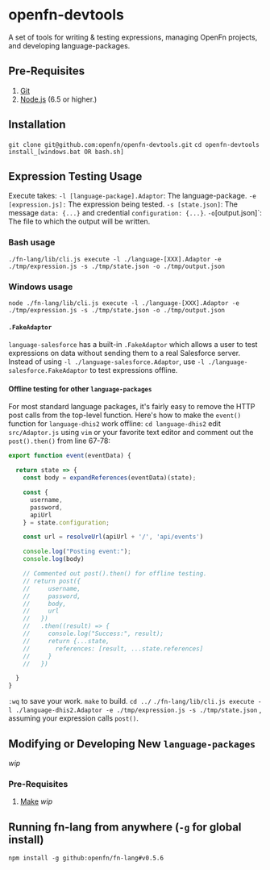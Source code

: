 # openfn-devtools
A set of tools for writing &amp; testing expressions, managing OpenFn projects,
and developing language-packages.

## Pre-Requisites
1. [Git](https://git-scm.com/downloads)
2. [Node.js](https://nodejs.org/en/download/) (6.5 or higher.)

## Installation
`git clone git@github.com:openfn/openfn-devtools.git`
`cd openfn-devtools`
`install_[windows.bat OR bash.sh]`

## Expression Testing Usage
Execute takes:
`-l [language-package].Adaptor`: The language-package.
`-e [expression.js]:` The expression being tested.
`-s [state.json]`: The message `data: {...}` and credential `configuration: {...}`.
`-o`[output.json]`: The file to which the output will be written.

### Bash usage
`./fn-lang/lib/cli.js execute -l ./language-[XXX].Adaptor -e ./tmp/expression.js -s ./tmp/state.json -o ./tmp/output.json`
### Windows usage
`node ./fn-lang/lib/cli.js execute -l ./language-[XXX].Adaptor -e ./tmp/expression.js -s ./tmp/state.json -o ./tmp/output.json`

#### `.FakeAdaptor`
`language-salesforce` has a built-in `.FakeAdaptor` which allows a user to test
expressions on data without sending them to a real Salesforce server. Instead of
using `-l ./language-salesforce.Adaptor`, use `-l ./language-salesforce.FakeAdaptor`
to test expressions offline.

#### Offline testing for other `language-packages`
For most standard language packages, it's fairly easy to remove the HTTP post
calls from the top-level function. Here's how to make the `event()` function for
`language-dhis2` work offline:
`cd language-dhis2`
edit `src/Adaptor.js` using `vim` or your favorite text editor and comment out
the `post().then()` from line 67-78:
```js
export function event(eventData) {

  return state => {
    const body = expandReferences(eventData)(state);

    const {
      username,
      password,
      apiUrl
    } = state.configuration;

    const url = resolveUrl(apiUrl + '/', 'api/events')

    console.log("Posting event:");
    console.log(body)

    // Commented out post().then() for offline testing.
    // return post({
    //     username,
    //     password,
    //     body,
    //     url
    //   })
    //   .then((result) => {
    //     console.log("Success:", result);
    //     return {...state,
    //       references: [result, ...state.references]
    //     }
    //   })

  }
}
```
`:wq` to save your work.
`make` to build.
`cd ../`
`./fn-lang/lib/cli.js execute -l ./language-dhis2.Adaptor -e ./tmp/expression.js -s ./tmp/state.json`
, assuming your expression calls `post()`.


## Modifying or Developing New `language-packages`
*wip*
### Pre-Requisites
1. [Make](http://www.gnu.org/software/make/)
*wip*


## Running fn-lang from anywhere (`-g` for global install)
`npm install -g github:openfn/fn-lang#v0.5.6`
